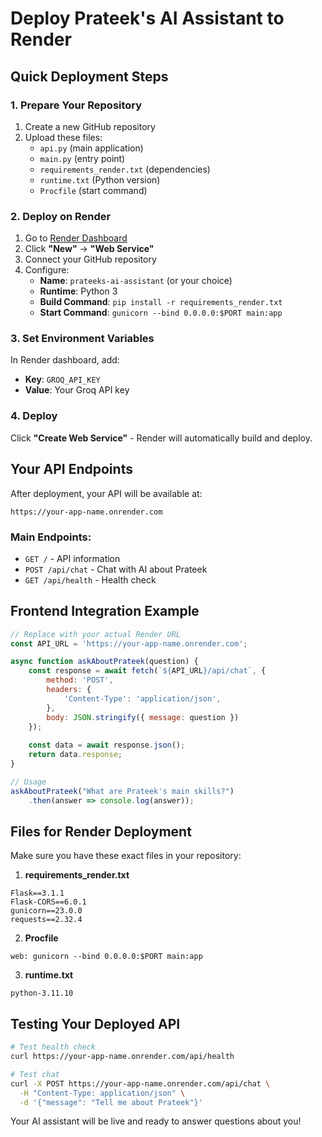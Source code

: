 # Deploy Prateek's AI Assistant to Render

## Quick Deployment Steps

### 1. Prepare Your Repository
1. Create a new GitHub repository
2. Upload these files:
   - `api.py` (main application)
   - `main.py` (entry point)
   - `requirements_render.txt` (dependencies)
   - `runtime.txt` (Python version)
   - `Procfile` (start command)

### 2. Deploy on Render
1. Go to [Render Dashboard](https://dashboard.render.com/)
2. Click **"New"** → **"Web Service"**
3. Connect your GitHub repository
4. Configure:
   - **Name**: `prateeks-ai-assistant` (or your choice)
   - **Runtime**: Python 3
   - **Build Command**: `pip install -r requirements_render.txt`
   - **Start Command**: `gunicorn --bind 0.0.0.0:$PORT main:app`

### 3. Set Environment Variables
In Render dashboard, add:
- **Key**: `GROQ_API_KEY`
- **Value**: Your Groq API key

### 4. Deploy
Click **"Create Web Service"** - Render will automatically build and deploy.

## Your API Endpoints

After deployment, your API will be available at:
```
https://your-app-name.onrender.com
```

### Main Endpoints:
- `GET /` - API information
- `POST /api/chat` - Chat with AI about Prateek
- `GET /api/health` - Health check

## Frontend Integration Example

```javascript
// Replace with your actual Render URL
const API_URL = 'https://your-app-name.onrender.com';

async function askAboutPrateek(question) {
    const response = await fetch(`${API_URL}/api/chat`, {
        method: 'POST',
        headers: {
            'Content-Type': 'application/json',
        },
        body: JSON.stringify({ message: question })
    });
    
    const data = await response.json();
    return data.response;
}

// Usage
askAboutPrateek("What are Prateek's main skills?")
    .then(answer => console.log(answer));
```

## Files for Render Deployment

Make sure you have these exact files in your repository:

1. **requirements_render.txt**
```
Flask==3.1.1
Flask-CORS==6.0.1
gunicorn==23.0.0
requests==2.32.4
```

2. **Procfile**
```
web: gunicorn --bind 0.0.0.0:$PORT main:app
```

3. **runtime.txt**
```
python-3.11.10
```

## Testing Your Deployed API

```bash
# Test health check
curl https://your-app-name.onrender.com/api/health

# Test chat
curl -X POST https://your-app-name.onrender.com/api/chat \
  -H "Content-Type: application/json" \
  -d '{"message": "Tell me about Prateek"}'
```

Your AI assistant will be live and ready to answer questions about you!